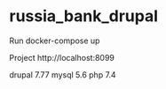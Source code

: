 # russia_bank_drupal

Run
docker-compose up

Project
http://localhost:8099


drupal 7.77
mysql 5.6
php 7.4
